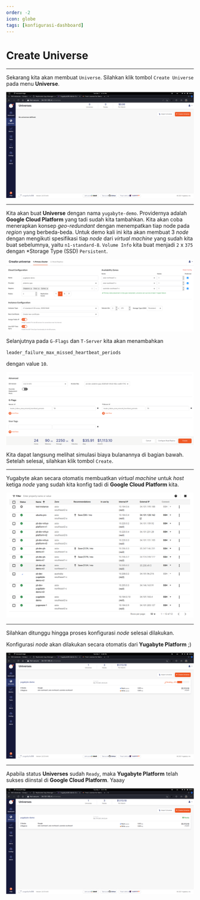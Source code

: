 ```yaml
---
order: -2
icon: globe
tags: [konfigurasi-dashboard]
---
```

# Create Universe
---

Sekarang kita akan membuat ```Universe```. Silahkan klik tombol ```Create Universe``` pada menu **Universe**.

![](../static/images/31.png)

---

Kita akan buat **Universe** dengan nama ```yugabyte-demo```. Providernya adalah **Google Cloud Platform** yang tadi sudah kita tambahkan. Kita akan coba menerapkan konsep *geo-redundant* dengan menempatkan tiap node pada *region* yang berbeda-beda. Untuk demo kali ini kita akan membuat 3 *node* dengan mengikuti spesifikasi tiap *node* dari *virtual machine* yang sudah kita buat sebelumnya, yaitu ```n1-standard-8```. ```Volume Info``` kita buat menjadi ```2``` x ```375``` dengan *Storage Type (SSD) ```Persistent```.

![](../static/images/32.png)

Selanjutnya pada ```G-Flags``` dan ```T-Server``` kita akan menambahkan
```
leader_failure_max_missed_heartbeat_periods
```
dengan value ```10```.

![](../static/images/33.png)

Kita dapat langsung melihat simulasi biaya bulanannya di bagian bawah. Setelah selesai, silahkan klik tombol ```Create```.

---

Yugabyte akan secara otomatis membuatkan *virtual machine* untuk *host* ketiga *node* yang sudah kita konfig tadi di **Google Cloud Platform** kita.

![](../static/images/34.png)

---

Silahkan ditunggu hingga proses konfigurasi *node* selesai dilakukan.

Konfigurasi *node* akan dilakukan secara otomatis dari **Yugabyte Platform** ;)

![](../static/images/35.png)

---

Apabila status **Universes** sudah ```Ready```, maka **Yugabyte Platform** telah sukses diinstal di **Google Cloud Platform**. Yaaay

![](../static/images/36.png)